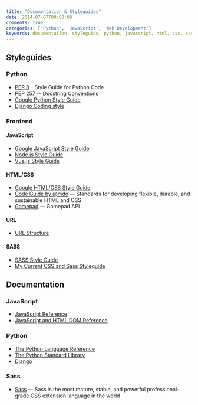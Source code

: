 ```yaml
---
title: "Documentation & Styleguides"
date: 2014-07-07T00:00:00
comments: true
categories: ['Python', 'JavaScript', 'Web Development']
keywords: documentation, styleguide, python, javascript, html, css, sass, web development
---
```


## Styleguides

### Python

* [PEP 8](http://www.python.org/dev/peps/pep-0008/) - Style Guide for Python Code
* [PEP 257 -- Docstring Conventions](https://www.python.org/dev/peps/pep-0257/)
* [Google Python Style Guide](https://google.github.io/styleguide/pyguide.html)
* [Django Coding style](https://docs.djangoproject.com/en/dev/internals/contributing/writing-code/coding-style/)

### Frontend

#### JavaScript

* [Google JavaScript Style Guide](https://google.github.io/styleguide/jsguide.html)
* [Node.js Style Guide](https://github.com/felixge/node-style-guide)
* [Vue.js Style Guide](https://vuejs.org/v2/style-guide/)

#### HTML/CSS

* [Google HTML/CSS Style Guide](https://google.github.io/styleguide/htmlcssguide.html)
* [Code Guide by @mdo](http://mdo.github.io/code-guide/) — Standards for developing flexible, durable, and sustainable HTML and CSS
* [Gamepad](https://www.w3.org/TR/gamepad/) — Gamepad API

#### URL

* [URL Structure](https://support.google.com/webmasters/answer/76329?hl=en)

#### SASS

* [SASS Style Guide](http://css-tricks.com/sass-style-guide/)
* [My Current CSS and Sass Styleguide](http://www.sitepoint.com/css-sass-styleguide/)

## Documentation

### JavaScript

* [JavaScript Reference](https://developer.mozilla.org/en-US/docs/JavaScript/Reference)
* [JavaScript and HTML DOM Reference](http://www.w3schools.com/jsref/default.asp)

### Python

* [The Python Language Reference](http://docs.python.org/3.8/reference/index.html)
* [The Python Standard Library](http://docs.python.org/3.8/library/index.html)
* [Django](https://docs.djangoproject.com/en/)

### Sass

* [Sass](http://sass-lang.com/) — Sass is the most mature, stable, and powerful professional-grade CSS extension language in the world
